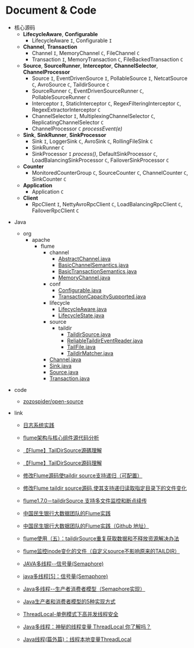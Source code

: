 
# Document & Code

* 核心源码
  * __LifecycleAware__, __Configurable__
    * LifecycleAware `I`, Configurable `I`
  * __Channel__, __Transaction__
    * Channel `I`, MemoryChannel `C`, FileChannel `C`
    * Transaction `I`, MemoryTransaction `C`, FileBackedTransaction `C`
  * __Source__, __SourceRunner__, __Interceptor__, __ChannelSelector__, __ChannelProcessor__
    * Source `I`, EventDrivenSource `I`, PollableSource `I`, NetcatSource `C`, AvroSource `C`, TaildirSource `C`
    * SourceRunner `C`, EventDrivenSourceRunner `C`, PollableSourceRunner `C`
    * Interceptor `I`, StaticInterceptor `C`, RegexFilteringInterceptor `C`, RegexExtractorInterceptor `C`
    * ChannelSelector `I`, MultiplexingChannelSelector `C`, ReplicatingChannelSelector `C`
    * ChannelProcessor `C` _processEvent(e)_
  * __Sink__, __SinkRunner__, __SinkProcessor__
    * Sink `I`, LoggerSink `C`, AvroSink `C`, RollingFileSInk `C`
    * SinkRunner `C`
    * SinkProcessor `I` _process()_, DefaultSinkProcessor `C`, LoadBalancingSinkProcessor `C`, FailoverSinkProcessor `C`
  * __Counter__
    * MonitoredCounterGroup `C`, SourceCounter `C`, ChannelCounter `C`, SinkCounter `C`
  * __Application__
    * Application `C`
  * __Client__
    * RpcClient `I`, NettyAvroRpcClient `C`, LoadBalancingRpcClient `C`, FailoverRpcClient `C`

- Java
  - org
    - apache
      - flume
        - channel
          - [AbstractChannel.java](https://github.com/zozospider/note/blob/master/open-source/Java/org/apache/flume/channel/AbstractChannel.java)
          - [BasicChannelSemantics.java](https://github.com/zozospider/note/blob/master/open-source/Java/org/apache/flume/channel/BasicChannelSemantics.java)
          - [BasicTransactionSemantics.java](https://github.com/zozospider/note/blob/master/open-source/Java/org/apache/flume/channel/BasicTransactionSemantics.java)
          - [MemoryChannel.java](https://github.com/zozospider/note/blob/master/open-source/Java/org/apache/flume/channel/MemoryChannel.java)
        - conf
          - [Configurable.java](https://github.com/zozospider/note/blob/master/open-source/Java/org/apache/flume/conf/Configurable.java)
          - [TransactionCapacitySupported.java](https://github.com/zozospider/note/blob/master/open-source/Java/org/apache/flume/conf/TransactionCapacitySupported.java)
        - lifecycle
          - [LifecycleAware.java](https://github.com/zozospider/note/blob/master/open-source/Java/org/apache/flume/lifecycle/LifecycleAware.java)
          - [LifecycleState.java](https://github.com/zozospider/note/blob/master/open-source/Java/org/apache/flume/lifecycle/LifecycleState.java)
        - source
          - taildir
            - [TaildirSource.java](https://github.com/zozospider/note/blob/master/open-source/Java/org/apache/flume/source/taildir/TaildirSource.java)
            - [ReliableTaildirEventReader.java](https://github.com/zozospider/note/blob/master/open-source/Java/org/apache/flume/source/taildir/ReliableTaildirEventReader.java)
            - [TailFile.java](https://github.com/zozospider/note/blob/master/open-source/Java/org/apache/flume/source/taildir/TailFile.java)
            - [TaildirMatcher.java](https://github.com/zozospider/note/blob/master/open-source/Java/org/apache/flume/source/taildir/TaildirMatcher.java)
        - [Channel.java](https://github.com/zozospider/note/blob/master/open-source/Java/org/apache/flume/Channel.java)
        - [Sink.java](https://github.com/zozospider/note/blob/master/open-source/Java/org/apache/flume/Sink.java)
        - [Source.java](https://github.com/zozospider/note/blob/master/open-source/Java/org/apache/flume/Source.java)
        - [Transaction.java](https://github.com/zozospider/note/blob/master/open-source/Java/org/apache/flume/Transaction.java)

- code
  - [zozospider/open-source](https://github.com/zozospider/open-source)

- link
  - [日志系统实践](http://www.yoonper.com/index.php)
  
  - [flume架构与核心组件源代码分析](https://blog.csdn.net/HarderXin/article/details/74191460)
  
  - [【Flume】TailDirSource源碼理解](https://www.twblogs.net/a/5b957a7c2b717750bda476b6)
  - [【Flume】TailDirSource源码理解](https://blog.51cto.com/10120275/2050827)
  - [修改Flume源码使taildir source支持递归（可配置）](https://segmentfault.com/a/1190000019551664)
  - [修改Flume taildir source源码,使其支持递归读取指定目录下的文件变化](https://github.com/yx1319250478/Flume-taildir-source)
  - [flume1.7.0－taildirSource 支持多文件监控和断点续传](https://unordered.org/timelines/59cd596c3c001000)
  - [中国民生银行大数据团队的Flume实践](https://juejin.im/post/5a22b1c76fb9a045167d00f0)
  - [中国民生银行大数据团队的Flume实践（Github 地址）](https://github.com/tinawenqiao/flume/tree/trunk-cmbc)
  - [flume使用（五）：taildirSource重复获取数据和不释放资源解决办法](https://blog.csdn.net/maoyuanming0806/article/details/79391657)
  - [flume监控inode变化的文件（自定义source不影响原来的TAILDIR）](https://www.jianshu.com/p/7f74dbd45fd2)
  
  - [JAVA多线程--信号量(Semaphore)](https://my.oschina.net/cloudcoder/blog/362974)
  - [java多线程[5]：信号量(Semaphore)](https://blog.csdn.net/daguanjia11/article/details/78828009)
  - [Java多线程--生产者消费者模型（Semaphore实现）](https://blog.csdn.net/qq_24489717/article/details/70147789)
  - [Java生产者和消费者模型的5种实现方式](https://www.jianshu.com/p/66e8b5ab27f6)

  - [ThreadLocal-单例模式下高并发线程安全](https://blog.csdn.net/yejingtao703/article/details/78806902)
  - [Java多线程：神秘的线程变量 ThreadLocal 你了解吗？](https://blog.csdn.net/carson_ho/article/details/82344011)
  - [Java线程(篇外篇)：线程本地变量ThreadLocal](https://www.kancloud.cn/digest/java-thread/107468)
